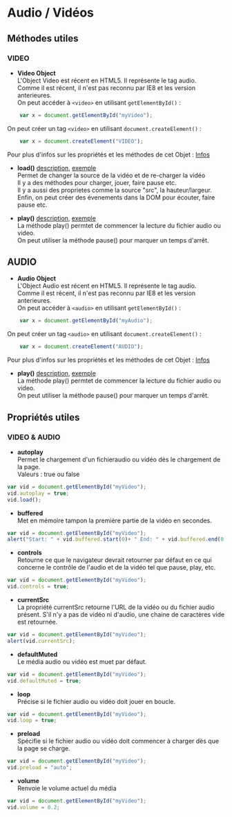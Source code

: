 # Audio / Vidéos
## Méthodes utiles
### VIDEO
* **Video Object**  
L'Object Video est récent en HTML5. Il représente le tag audio.  
Comme il est récent, il n'est pas reconnu par IE8 et les version anterieures.  
On peut accéder à `<video>` en utilisant `getElementById()` :  
``` javascript
    var x = document.getElementById("myVideo");
```  
On peut créer un tag `<video>` en utilisant `document.createElement()` :  
``` javascript
    var x = document.createElement("VIDEO");
```  
Pour plus d'infos sur les propriétés et les méthodes de cet Objet : [Infos](http://www.w3schools.com/jsref/dom_obj_video.asp)

* **load()** [description](http://www.w3schools.com/tags/av_met_load.asp), [exemple](http://www.w3schools.com/tags/tryit.asp?filename=tryhtml5_av_met_load)  
Permet de changer la source de la vidéo et de re-charger la vidéo  
Il y a des méthodes pour charger, jouer, faire pause etc.   
Il y a aussi des proprietes comme la source "src", la hauteur/largeur.  
Enfin, on peut créer des évenements dans la DOM pour écouter, faire pause etc.  

* **play()**
[description](http://www.w3schools.com/tags/av_met_play.asp), [exemple](http://www.w3schools.com/tags/tryit.asp?filename=tryhtml5_av_met_play_pause)  
La méthode play() permtet de commencer la lecture du fichier audio ou video.  
On peut utiliser la méthode pause() pour marquer un temps d'arrêt.



## AUDIO
* **Audio Object**  
L'Object Audio est récent en HTML5. Il représente le tag audio.  
Comme il est récent, il n'est pas reconnu par IE8 et les version anterieures.  
On peut accéder à `<audio>` en utilisant `getElementById()` :
``` javascript
    var x = document.getElementById("myAudio");
```  
On peut créer un tag `<audio>` en utilisant `document.createElement()` :  
``` javascript
    var x = document.createElement("AUDIO");
```  
Pour plus d'infos sur les propriétés et les méthodes de cet Objet : [Infos](http://www.w3schools.com/jsref/dom_obj_audio.asp)    

* **play()**
[description](http://www.w3schools.com/tags/av_met_play.asp), [exemple](http://www.w3schools.com/tags/tryit.asp?filename=tryhtml5_av_met_play_pause)    
La méthode play() permtet de commencer la lecture du fichier audio ou video.  
On peut utiliser la méthode pause() pour marquer un temps d'arrêt.  

## Propriétés utiles
### VIDEO & AUDIO

* **autoplay**  
Permet le chargement d'un fichieraudio ou vidéo dès le chargement de la page.  
Valeurs : true ou false
```javascript
var vid = document.getElementById("myVideo");
vid.autoplay = true;
vid.load();
```  
* **buffered**  
Met en mémoire tampon la première partie de la vidéo en secondes.  
```javascript
var vid = document.getElementById("myVideo");
alert("Start: " + vid.buffered.start(0)+ " End: " + vid.buffered.end(0));
```  
* **controls**  
Retourne ce que le navigateur devrait retourner par défaut en ce qui concerne le contrôle de l'audio et de la vidéo tel que pause, play, etc.  
```javascript
var vid = document.getElementById("myVideo");
vid.controls = true;  
```  
* **currentSrc**  
La propriété currentSrc retourne l'URL de la vidéo ou du fichier audio présent. S'il n'y a pas de vidéo ni d'audio, une chaine de caractères vide est retournée.  
```javascript
var vid = document.getElementById("myVideo");
alert(vid.currentSrc);
```  
* **defaultMuted**  
Le média audio ou vidéo est muet par défaut.  
```javascript
var vid = document.getElementById("myVideo");
vid.defaultMuted = true;
```  
* **loop**  
Précise si le fichier audio ou vidéo doit jouer en boucle.  
```javascript
var vid = document.getElementById("myVideo");
vid.loop = true;
```  
* **preload**  
Spécifie si le fichier audio ou vidéo doit commencer à charger dès que la page se charge.  
```javascript
var vid = document.getElementById("myVideo");
vid.preload = "auto";
```  
* **volume**  
Renvoie le volume actuel du média  
```javascript
var vid = document.getElementById("myVideo");
vid.volume = 0.2;
```
